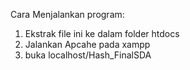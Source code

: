 Cara Menjalankan program:
1. Ekstrak file ini ke dalam folder htdocs
2. Jalankan Apcahe pada xampp
3. buka localhost/Hash_FinalSDA
